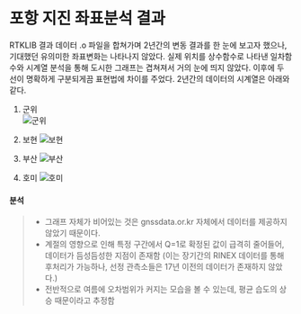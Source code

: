 # 포항 지진 좌표분석 결과  
  
  RTKLIB 결과 데이터 .o 파일을 합쳐가며 2년간의 변동 결과를 한 눈에 보고자 했으나, 기대했던 유의미한 좌표변화는 나타나지 않았다. 실제 위치를 상수함수로 나타낸 일차함수와 시계열 분석을 통해 도시한 그래프는 겹쳐져서 거의 눈에 띄지 않았다. 이후에 두 선이 명확하게 구분되게끔 표현법에 차이를 주었다.
  2년간의 데이터의 시계열은 아래와 같다.
  
1. 군위  
![군위](https://user-images.githubusercontent.com/92227496/139859655-6dd94b71-bbcf-42f8-a18d-b0226852ac54.jpg)
  
2. 보현
![보현](https://user-images.githubusercontent.com/92227496/139862457-2fa5b0bd-ef12-4af0-9e73-8c5292b4149e.jpg)
  
3. 부산
![부산](https://user-images.githubusercontent.com/92227496/139862470-937faea9-f333-44eb-92b7-784bda5ba939.jpg)

4. 호미
![호미](https://user-images.githubusercontent.com/92227496/139862724-b0a71a6a-e7d0-4caa-a18a-917bb24addab.jpg)


#### 분석
> - 그래프 자체가 비어있는 것은 gnssdata.or.kr 자체에서 데이터를 제공하지 않았기 때문이다.
> - 계절의 영향으로 인해 특정 구간에서 Q=1로 확정된 값이 급격히 줄어들어, 데이터가 듬성듬성한 지점이 존재함
>    (이는 장기간의 RINEX 데이터를 통해 후처리가 가능하나, 선정 관측소들은 17년 이전의 데이터가 존재하지 않았다.)
> - 전반적으로 여름에 오차범위가 커지는 모습을 볼 수 있는데, 평균 습도의 상승 때문이라고 추정함
